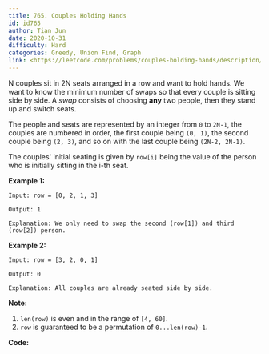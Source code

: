 ```yaml
---
title: 765. Couples Holding Hands
id: id765
author: Tian Jun
date: 2020-10-31
difficulty: Hard
categories: Greedy, Union Find, Graph
link: <https://leetcode.com/problems/couples-holding-hands/description/>
---
```


N couples sit in 2N seats arranged in a row and want to hold hands. We want to
know the minimum number of swaps so that every couple is sitting side by side.
A _swap_ consists of choosing **any** two people, then they stand up and
switch seats.

The people and seats are represented by an integer from `0` to `2N-1`, the
couples are numbered in order, the first couple being `(0, 1)`, the second
couple being `(2, 3)`, and so on with the last couple being `(2N-2, 2N-1)`.

The couples' initial seating is given by `row[i]` being the value of the
person who is initially sitting in the i-th seat.

**Example 1:**  
            
	Input: row = [0, 2, 1, 3]    
	Output: 1    
	Explanation: We only need to swap the second (row[1]) and third (row[2]) person.    

**Example 2:**  
            
	Input: row = [3, 2, 0, 1]    
	Output: 0    
	Explanation: All couples are already seated side by side.    

**Note:**

  1. `len(row)` is even and in the range of `[4, 60]`.
  2. `row` is guaranteed to be a permutation of `0...len(row)-1`.


**Code:**
